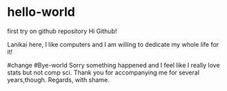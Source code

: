 # hello-world
first try on github repository
Hi Github!

Lanikai here, I like computers and I am willing to dedicate my whole life for it!

#change
#Bye-world
Sorry something happened and I feel like I really love stats but not comp sci. Thank you for accompanying me for several years,though. Regards, with shame.